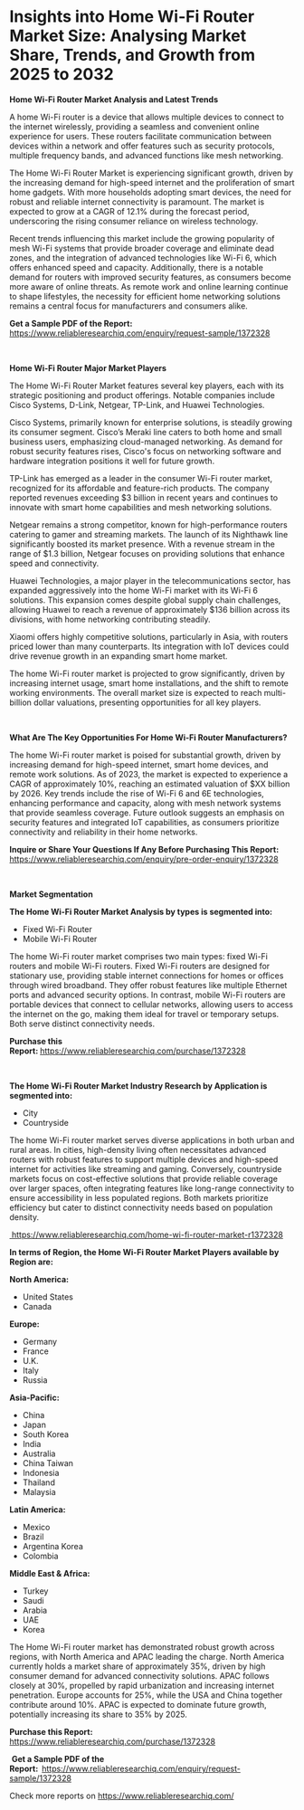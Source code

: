 <p><h1>Insights into Home Wi-Fi Router Market Size: Analysing Market Share, Trends, and Growth from 2025 to 2032</h1></p><p><strong>Home Wi-Fi Router Market Analysis and Latest Trends</strong></p>
<p><p>A home Wi-Fi router is a device that allows multiple devices to connect to the internet wirelessly, providing a seamless and convenient online experience for users. These routers facilitate communication between devices within a network and offer features such as security protocols, multiple frequency bands, and advanced functions like mesh networking.</p><p>The Home Wi-Fi Router Market is experiencing significant growth, driven by the increasing demand for high-speed internet and the proliferation of smart home gadgets. With more households adopting smart devices, the need for robust and reliable internet connectivity is paramount. The market is expected to grow at a CAGR of 12.1% during the forecast period, underscoring the rising consumer reliance on wireless technology.</p><p>Recent trends influencing this market include the growing popularity of mesh Wi-Fi systems that provide broader coverage and eliminate dead zones, and the integration of advanced technologies like Wi-Fi 6, which offers enhanced speed and capacity. Additionally, there is a notable demand for routers with improved security features, as consumers become more aware of online threats. As remote work and online learning continue to shape lifestyles, the necessity for efficient home networking solutions remains a central focus for manufacturers and consumers alike.</p></p>
<p><strong>Get a Sample PDF of the Report:&nbsp;</strong> <a href="https://www.reliableresearchiq.com/enquiry/request-sample/1372328?utm_campaign=3282&utm_medium=2&utm_source=Github&utm_content=ia&utm_term=22032025&utm_id=home-wi-fi-router">https://www.reliableresearchiq.com/enquiry/request-sample/1372328</a></p>
<p>&nbsp;</p>
<p><strong>Home Wi-Fi Router Major Market Players</strong></p>
<p><p>The Home Wi-Fi Router Market features several key players, each with its strategic positioning and product offerings. Notable companies include Cisco Systems, D-Link, Netgear, TP-Link, and Huawei Technologies.</p><p>Cisco Systems, primarily known for enterprise solutions, is steadily growing its consumer segment. Cisco’s Meraki line caters to both home and small business users, emphasizing cloud-managed networking. As demand for robust security features rises, Cisco's focus on networking software and hardware integration positions it well for future growth.</p><p>TP-Link has emerged as a leader in the consumer Wi-Fi router market, recognized for its affordable and feature-rich products. The company reported revenues exceeding $3 billion in recent years and continues to innovate with smart home capabilities and mesh networking solutions.</p><p>Netgear remains a strong competitor, known for high-performance routers catering to gamer and streaming markets. The launch of its Nighthawk line significantly boosted its market presence. With a revenue stream in the range of $1.3 billion, Netgear focuses on providing solutions that enhance speed and connectivity.</p><p>Huawei Technologies, a major player in the telecommunications sector, has expanded aggressively into the home Wi-Fi market with its Wi-Fi 6 solutions. This expansion comes despite global supply chain challenges, allowing Huawei to reach a revenue of approximately $136 billion across its divisions, with home networking contributing steadily.</p><p>Xiaomi offers highly competitive solutions, particularly in Asia, with routers priced lower than many counterparts. Its integration with IoT devices could drive revenue growth in an expanding smart home market.</p><p>The home Wi-Fi router market is projected to grow significantly, driven by increasing internet usage, smart home installations, and the shift to remote working environments. The overall market size is expected to reach multi-billion dollar valuations, presenting opportunities for all key players.</p></p>
<p>&nbsp;</p>
<p><strong>What Are The Key Opportunities For Home Wi-Fi Router Manufacturers?</strong></p>
<p><p>The home Wi-Fi router market is poised for substantial growth, driven by increasing demand for high-speed internet, smart home devices, and remote work solutions. As of 2023, the market is expected to experience a CAGR of approximately 10%, reaching an estimated valuation of $XX billion by 2026. Key trends include the rise of Wi-Fi 6 and 6E technologies, enhancing performance and capacity, along with mesh network systems that provide seamless coverage. Future outlook suggests an emphasis on security features and integrated IoT capabilities, as consumers prioritize connectivity and reliability in their home networks.</p></p>
<p><strong>Inquire or Share Your Questions If Any Before Purchasing This Report:</strong> <a href="https://www.reliableresearchiq.com/enquiry/pre-order-enquiry/1372328?utm_campaign=3282&utm_medium=2&utm_source=Github&utm_content=ia&utm_term=22032025&utm_id=home-wi-fi-router">https://www.reliableresearchiq.com/enquiry/pre-order-enquiry/1372328</a></p>
<p>&nbsp;</p>
<p><strong>Market Segmentation</strong></p>
<p><strong>The Home Wi-Fi Router Market Analysis by types is segmented into:</strong></p>
<p><ul><li>Fixed Wi-Fi Router</li><li>Mobile Wi-Fi Router</li></ul></p>
<p><p>The home Wi-Fi router market comprises two main types: fixed Wi-Fi routers and mobile Wi-Fi routers. Fixed Wi-Fi routers are designed for stationary use, providing stable internet connections for homes or offices through wired broadband. They offer robust features like multiple Ethernet ports and advanced security options. In contrast, mobile Wi-Fi routers are portable devices that connect to cellular networks, allowing users to access the internet on the go, making them ideal for travel or temporary setups. Both serve distinct connectivity needs.</p></p>
<p><strong>Purchase this Report:&nbsp;</strong><a href="https://www.reliableresearchiq.com/purchase/1372328?utm_campaign=3282&utm_medium=2&utm_source=Github&utm_content=ia&utm_term=22032025&utm_id=home-wi-fi-router">https://www.reliableresearchiq.com/purchase/1372328</a></p>
<p>&nbsp;</p>
<p><strong>The Home Wi-Fi Router Market Industry Research by Application is segmented into:</strong></p>
<p><ul><li>City</li><li>Countryside</li></ul></p>
<p><p>The home Wi-Fi router market serves diverse applications in both urban and rural areas. In cities, high-density living often necessitates advanced routers with robust features to support multiple devices and high-speed internet for activities like streaming and gaming. Conversely, countryside markets focus on cost-effective solutions that provide reliable coverage over larger spaces, often integrating features like long-range connectivity to ensure accessibility in less populated regions. Both markets prioritize efficiency but cater to distinct connectivity needs based on population density.</p></p>
<p><a href="https://www.reliableresearchiq.com/home-wi-fi-router-market-r1372328?utm_campaign=3282&utm_medium=2&utm_source=Github&utm_content=ia&utm_term=22032025&utm_id=home-wi-fi-router">&nbsp;https://www.reliableresearchiq.com/home-wi-fi-router-market-r1372328</a></p>
<p><strong>In terms of Region, the Home Wi-Fi Router Market Players available by Region are:</strong></p>
<p>
    <p> <strong> North America: </strong>
        <ul>
            <li>United States</li>
            <li>Canada</li>
        </ul>
        </p> 
    <p> <strong> Europe: </strong>
        <ul>
            <li>Germany</li>
            <li>France</li>
            <li>U.K.</li>
            <li>Italy</li>
            <li>Russia</li>
        </ul>
        </p> 
    <p> <strong> Asia-Pacific: </strong>
        <ul>
            <li>China</li>
            <li>Japan</li>
            <li>South Korea</li>
            <li>India</li>
            <li>Australia</li>
            <li>China Taiwan</li>
            <li>Indonesia</li>
            <li>Thailand</li>
            <li>Malaysia</li>
        </ul>
        </p> 
    <p> <strong> Latin America: </strong>
        <ul>
            <li>Mexico</li>
            <li>Brazil</li>
            <li>Argentina Korea</li>
            <li>Colombia</li>
        </ul>
        </p> 
    <p> <strong> Middle East & Africa: </strong>
        <ul>
            <li>Turkey</li>
            <li>Saudi</li>
            <li>Arabia</li>
            <li>UAE</li>
            <li>Korea</li>
        </ul>
    </p>
    </p>
<p><p>The Home Wi-Fi router market has demonstrated robust growth across regions, with North America and APAC leading the charge. North America currently holds a market share of approximately 35%, driven by high consumer demand for advanced connectivity solutions. APAC follows closely at 30%, propelled by rapid urbanization and increasing internet penetration. Europe accounts for 25%, while the USA and China together contribute around 10%. APAC is expected to dominate future growth, potentially increasing its share to 35% by 2025.</p></p>
<p><strong>Purchase this Report: </strong><a href="https://www.reliableresearchiq.com/purchase/1372328?utm_campaign=3282&utm_medium=2&utm_source=Github&utm_content=ia&utm_term=22032025&utm_id=home-wi-fi-router">https://www.reliableresearchiq.com/purchase/1372328</a></p>
<p>&nbsp;<strong>Get a Sample PDF of the Report:&nbsp;&nbsp;</strong><a href="https://www.reliableresearchiq.com/enquiry/request-sample/1372328?utm_campaign=3282&utm_medium=2&utm_source=Github&utm_content=ia&utm_term=22032025&utm_id=home-wi-fi-router">https://www.reliableresearchiq.com/enquiry/request-sample/1372328</a></p>
<p><strong></strong></p>
<p>Check more reports on <a href="https://www.reliableresearchiq.com/?utm_campaign=3282&utm_medium=2&utm_source=Github&utm_content=ia&utm_term=22032025&utm_id=home-wi-fi-router">https://www.reliableresearchiq.com/</a></p>